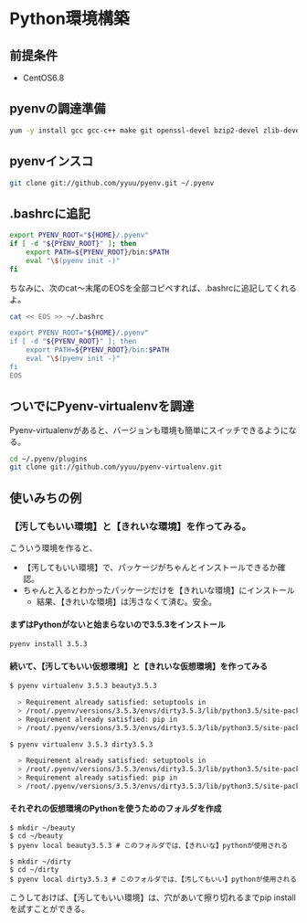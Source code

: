 
# Python環境構築

## 前提条件
- CentOS6.8

## pyenvの調達準備
```sh
yum -y install gcc gcc-c++ make git openssl-devel bzip2-devel zlib-devel readline-devel sqlite-devel bzip2 sqlite
```

## pyenvインスコ
```sh
git clone git://github.com/yyuu/pyenv.git ~/.pyenv
```

## .bashrcに追記
```sh
export PYENV_ROOT="${HOME}/.pyenv"
if [ -d "${PYENV_ROOT}" ]; then
    export PATH=${PYENV_ROOT}/bin:$PATH
    eval "\$(pyenv init -)"
fi
```

ちなみに、次のcat～末尾のEOSを全部コピペすれば、.bashrcに追記してくれるよ。
```sh
cat << EOS >> ~/.bashrc

export PYENV_ROOT="${HOME}/.pyenv"
if [ -d "${PYENV_ROOT}" ]; then
    export PATH=${PYENV_ROOT}/bin:$PATH
    eval "\$(pyenv init -)"
fi
EOS
```

## ついでにPyenv-virtualenvを調達
Pyenv-virtualenvがあると、バージョンも環境も簡単にスイッチできるようになる。
```sh
cd ~/.pyenv/plugins
git clone git://github.com/yyuu/pyenv-virtualenv.git
```

## 使いみちの例
### 【汚してもいい環境】と【きれいな環境】を作ってみる。
こういう環境を作ると、
- 【汚してもいい環境】で、パッケージがちゃんとインストールできるか確認。
- ちゃんと入るとわかったパッケージだけを【きれいな環境】にインストール
  - 結果、【きれいな環境】は汚さなくて済む。安全。


#### まずはPythonがないと始まらないので3.5.3をインストール
```sh
pyenv install 3.5.3
```


#### 続いて、【汚してもいい仮想環境】と【きれいな仮想環境】を作ってみる
```sh
$ pyenv virtualenv 3.5.3 beauty3.5.3

  > Requirement already satisfied: setuptools in
  > /root/.pyenv/versions/3.5.3/envs/dirty3.5.3/lib/python3.5/site-packages
  > Requirement already satisfied: pip in
  > /root/.pyenv/versions/3.5.3/envs/dirty3.5.3/lib/python3.5/site-packages

$ pyenv virtualenv 3.5.3 dirty3.5.3

  > Requirement already satisfied: setuptools in
  > /root/.pyenv/versions/3.5.3/envs/dirty3.5.3/lib/python3.5/site-packages
  > Requirement already satisfied: pip in
  > /root/.pyenv/versions/3.5.3/envs/dirty3.5.3/lib/python3.5/site-packages
```

#### それぞれの仮想環境のPythonを使うためのフォルダを作成
```
$ mkdir ~/beauty
$ cd ~/beauty
$ pyenv local beauty3.5.3 # このフォルダでは、【きれいな】pythonが使用される

$ mkdir ~/dirty
$ cd ~/dirty
$ pyenv local dirty3.5.3 # このフォルダでは、【汚してもいい】pythonが使用される
```

こうしておけば、【汚してもいい環境】は、穴があいて擦り切れるまでpip installを試すことができる。
